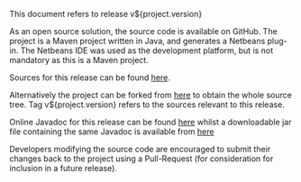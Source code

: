 This document refers to release v${project.version}


As an open source solution, the source code
is available on GitHub. The project is a Maven project written in Java, and
generates a Netbeans plug-in.  The Netbeans IDE was used as
the development platform, but is not mandatory as this is a Maven project.

Sources for this release can be found [here](https://github.com/Richard-Linsdale/nbpcg/releases/tag/v${project.version}).

Alternatively the project can be forked from [here](https://github.com/Richard-Linsdale/nbpcg)
to obtain the whole source tree.  Tag v${project.version} refers to the sources
relevant to this release.

Online Javadoc for this release can be found [here](http://javadoc.rlinsdale.org.uk/nbpcg/${project.version}/apidocs/index.html)
whilst a downloadable jar file containing the same Javadoc is available from [here](http://javadoc.rlinsdale.org.uk/nbpcg/${project.version}/NBPCG-${project.version}-javadoc.jar)

Developers modifying the source code are encouraged to submit their changes
back to the project using a Pull-Request (for consideration for
inclusion in a future release).
                